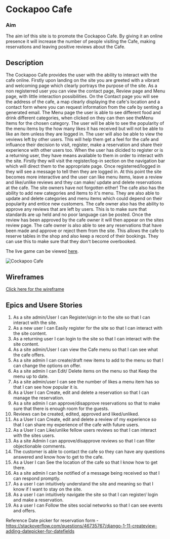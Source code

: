 # Cockapoo Cafe

### Aim
The aim iof this site is to promote the Cockapoo Cafe. By giving it an online presence it will increase the number of people visiting the Cafe, making reservations and leaving positive reviews about the Cafe.

## Description
The Cockapoo Cafe provides the user with the ability to interact with the cafe online. Firstly  upon landing on the site you are greeted with a vibrant and welcoming page which clearly portrays the purpose of the site. As a non registerred user you can view the contact page, Review page and Menu page, with little interaction possibilities. On the Contact page you will see the address of the cafe, a map clearly displaying the cafe's location and a contact form where you can request information from the cafe by senting a generated email. The Menu page the user is able to see different food and drink different categories, when clicked on they can then see theMenu Items for the chosen category. The user will be able to see the popularity of the menu items by the how many likes it has received but will not be able to like an item unless they are logged in. The user will also be able to view the veviews left by other users. This will help them get a feel for the cafe and influance their decision to visit, register, make a reservation and share their experience with other users too.
When the user has dicided to register or is a returning user, they have  means available to them in order to interact with the site. Firstly they will visit the register/log-in section on the navigation bar which will direct them to the appropriate page. Once registerred/logged in they will see a message to tell then they are logged in. At this point the site becomes more interactive and the user can like menu items, leave a review and like/unlike reviews and they can make/ update and delete reservations at the cafe. The site owners have not forgotten either! The cafe also has the ability to add new categories and items to it's menu. They are also able to update and delete categories and menu items which could depend on their popularity and entice new customers. The cafe owner also has the ability to approve any reviews that are left by users. This is to make sure that standards are up held and no poor language can be posted. Once the review has been approved by the cafe owner it will then appear on the sites review page. The cafe owner is also able to see any reservations that have been made and approve or reject them from the site. This allows the cafe to reserve tables in the shop and also keep a record of their bookings. They can use this to make sure that they don't become overbooked.

The live game can be viewed [here](https://cockapoo-cafe.herokuapp.com/).

![Cockapoo Cafe](/responsiveness.png)

## Wireframes
[Click here for the wireframe]()

## Epics and Usere Stories

1. As a site admin/User I can Register/sign in to the site so that I can interact with the site.
2. As a new user I can Easily register for the site so that I can interact with the site content.
3. As a returning user I can login to the site so that I can interact with the site content.
4. As a site admin/User I can view the Cafe menu so that I can see what the cafe offers.
5. As a site admin I can create/draft new items to add to the menu so that I can change the options on offer.
6. As a site admin I can Edit/ Delete items on the menu so that Keep the menu up to date.
7. As a site admin/user I can see the number of likes a menu item has so that I can see how popular it is.
8. As a User I can Create, edit and delete a reservation so that I can manage the reservation.
9. As a site admin I can approve/disapprove reservations so that to make sure that there is enough room for the guests.
10. Reviews can be created, edited, approved and liked/unliked.
11. As a User I can Create, edit and delete a review of my experience so that I can share my experience of the cafe with future users.
12. As a User I can Like/unlike fellow users reviews so that I can interact with the sites users.
13. As a site Admin I can approve/disapprove reviews so that I can filter objectionable comments.
14. The customer is able to contact the cafe so they can have any questions answered and know how to get to the cafe.
15. As a User I can See the location of the cafe so that I know how to get there.
16. As a site admin I can be notified of a message being received so that I can respond promptly.
17. As a user I can intuitively understand the site and meaning so that I know if I want to stay on the site.
18. As a user I can intuitively navigate the site so that I can register/ login and make a reservation.
19. As a user I can Follow the sites social networks so that I can see events and offers.




Reference 
Date picker for reservation form - https://stackoverflow.com/questions/46735767/django-1-11-createview-adding-datepicker-for-datefields